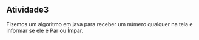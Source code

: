 ## Atividade3

Fizemos um algoritmo em java para receber um número qualquer na tela e informar se ele é Par ou Ímpar.
